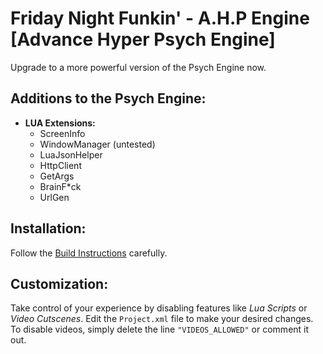 # Friday Night Funkin' - A.H.P Engine [Advance Hyper Psych Engine]
Upgrade to a more powerful version of the Psych Engine now.

## Additions to the Psych Engine:
- **LUA Extensions:**
  - ScreenInfo
  - WindowManager (untested)
  - LuaJsonHelper
  - HttpClient
  - GetArgs
  - BrainF*ck
  - UrlGen

## Installation:
Follow the [Build Instructions](./BUILDING.md) carefully.

## Customization:
Take control of your experience by disabling features like *Lua Scripts* or *Video Cutscenes*. Edit the `Project.xml` file to make your desired changes. To disable videos, simply delete the line `"VIDEOS_ALLOWED"` or comment it out.
